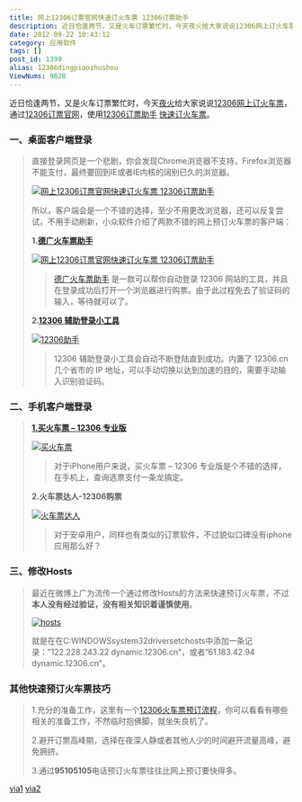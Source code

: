 ```yaml
---
title: 网上12306订票官网快速订火车票 12306订票助手
description: 近日恰逢两节，又是火车订票繁忙时，今天夜火给大家说说12306网上订火车票，通过12306订票官网，使用12306订票助手快速订火车票。一、桌面客户端登录直接登录网页是一个悲剧，你会发现Chrome浏览器不支持，Firefox浏览器不能支付，最终要回到IE或者IE内核的阔别已久的浏览器。所以，客户端会是一个不错的选择，至少不用更改浏览器，还可以反复尝试，不用手动刷新，小众软件介绍了两款
date: 2012-09-22 10:43:12
category: 应用软件
tags: []
post_id: 1399
alias: 12306dingpiaozhushou
ViewNums: 9828
---
```


近日恰逢两节，又是火车订票繁忙时，今天[夜火](http://www.15897.com/)给大家说说[12306网上订火车票](/blog/12306dingpiaozhushou)，通过[12306订票官网](/blog/12306dingpiaozhushou)，使用[12306订票助手](/blog/12306dingpiaozhushou) [快速订火车票](/blog/12306dingpiaozhushou)。

### 一、桌面客户端登录

> 直接登录网页是一个悲剧，你会发现Chrome浏览器不支持，Firefox浏览器不能支付，最终要回到IE或者IE内核的阔别已久的浏览器。
>
> [![网上12306订票官网快速订火车票 12306订票助手](http://wangyueblog.com/wp-content/uploads/%E8%AE%A2%E7%A5%A8.jpg "网上12306订票官网快速订火车票 12306订票助手")](/blog/12306dingpiaozhushou)
>
> 所以，客户端会是一个不错的选择，至少不用更改浏览器，还可以反复尝试，不用手动刷新，小众软件介绍了两款不错的网上预订火车票的客户端：
>
> **1.[德广火车票助手](http://www.appinn.com/dg-12306-auto-login-client/ "德广火车票助手")**
>
> [![](http://wangyueblog.com/wp-content/uploads/%E5%BE%B7%E5%B9%BF.png "网上12306订票官网快速订火车票 12306订票助手")](/blog/12306dingpiaozhushou)
>
> > [德广火车票助手](/blog/12306dingpiaozhushou) 是一款可以帮你自动登录 12306 网站的工具，并且在登录成功后打开一个浏览器进行购票。由于此过程免去了验证码的输入，等待就可以了。
>
> **2.[12306 辅助登录小工具](http://www.appinn.com/12306-login-assist/ "12306辅助工具")**
>
> [![](http://wangyueblog.com/wp-content/uploads/12306%E5%8A%A9%E6%89%8B.png "12306助手")](/blog/12306dingpiaozhushou)
>
> > 12306 辅助登录小工具会自动不断登陆直到成功。内置了 12306.cn 几个省市的 IP 地址，可以手动切换以达到加速的目的，需要手动输入识别验证码。

### 二、手机客户端登录

> [**1.买火车票 – 12306 专业版**](http://itunes.apple.com/cn/app/mai-huo-che-piao-12306-zhuan/id486622896?mt=8 "买火车票")
>
> [![](http://wangyueblog.com/wp-content/uploads/%E4%B9%B0%E7%81%AB%E8%BD%A6%E7%A5%A8.jpg "买火车票")](/blog/12306dingpiaozhushou)
>
> > 对于iPhone用户来说，买火车票 – 12306 专业版是个不错的选择，在手机上，查询选票支付一条龙搞定。
>
> **2.火车票达人-12306购票**
>
> [![](http://wangyueblog.com/wp-content/uploads/%E7%81%AB%E8%BD%A6%E7%A5%A8%E8%BE%BE%E4%BA%BA.jpg "火车票达人")](/blog/12306dingpiaozhushou)
>
> > 对于安卓用户，同样也有类似的订票软件，不过貌似口碑没有iphone应用那么好？

### 三、修改Hosts

> 最近在微博上广为流传一个通过修改Hosts的方法来快速预订火车票，不过**本人没有经过验证，没有相关知识着谨慎使用**。
>
> [![](http://wangyueblog.com/wp-content/uploads/hosts-233x500.jpg "hosts")](/blog/12306dingpiaozhushou)
>
> 就是在在C:WINDOWSsystem32driversetchosts中添加一条记录：”122.228.243.22 dynamic.12306.cn”，或者”61.183.42.94 dynamic.12306.cn”。

### 其他快速预订火车票技巧

> 1.充分的准备工作，这里有一个[12306火车票预订流程](http://www.huochepiao.com/12306/ "火车票预订流程")，你可以看看有哪些相关的准备工作，不然临时抱佛脚，就坐失良机了。
>
> 2.避开订票高峰期，选择在夜深人静或者其他人少的时间避开流量高峰，避免拥挤。
>
> 3.通过**95105105**电话预订火车票往往比网上预订要快得多。

[via1](http://wangyueblog.com/) [via2](http://www.appinn.com/)

